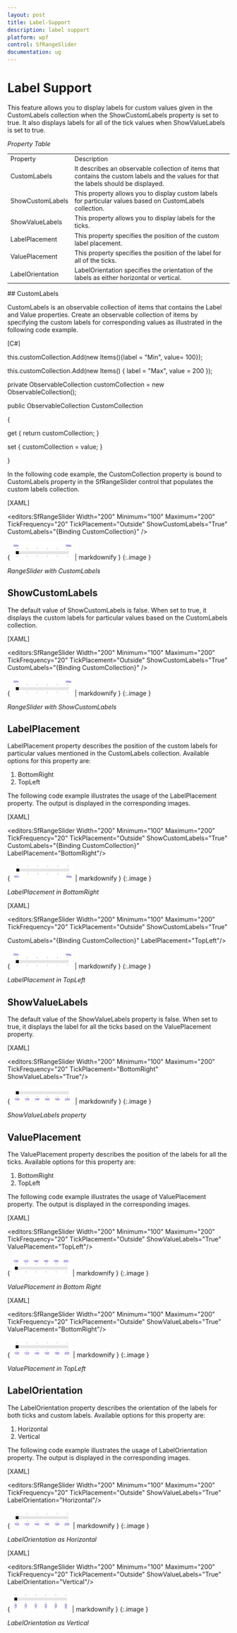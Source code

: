 ```yaml
---
layout: post
title: Label-Support
description: label support
platform: wpf
control: SfRangeSlider 
documentation: ug
---
```


# Label Support

This feature allows you to display labels for custom values given in the CustomLabels collection when the ShowCustomLabels property is set to true. It also displays labels for all of the tick values when ShowValueLabels is set to true.

_Property Table_

<table>
<tr>
<td>
Property</td><td>
Description</td></tr>
<tr>
<td>
CustomLabels</td><td>
It describes an observable collection of items that contains the custom labels and the values for that the labels should be displayed.</td></tr>
<tr>
<td>
ShowCustomLabels</td><td>
This property allows you to display custom labels for particular values based on CustomLabels collection.</td></tr>
<tr>
<td>
ShowValueLabels</td><td>
This property allows you to display labels for the ticks.</td></tr>
<tr>
<td>
LabelPlacement</td><td>
This property specifies the position of the custom label placement.</td></tr>
<tr>
<td>
ValuePlacement</td><td>
This property specifies the position of the label for all of the ticks.</td></tr>
<tr>
<td>
LabelOrientation</td><td>
LabelOrientation specifies the orientation of the labels as either horizontal or vertical.</td></tr>
</table>
## CustomLabels

CustomLabels is an observable collection of items that contains the Label and Value properties. Create an observable collection of items by specifying the custom labels for corresponding values as illustrated in the following code example.



[C#]



this.customCollection.Add(new Items(){label = "Min", value= 100});

this.customCollection.Add(new Items() { label = "Max", value = 200 });

private ObservableCollection<Items> customCollection = new ObservableCollection<Items>();



public ObservableCollection<Items> CustomCollection

{

get { return customCollection; }

set { customCollection = value; }

}



In the following code example, the CustomCollection property is bound to CustomLabels property in the SfRangeSlider control that populates the custom labels collection.

[XAML]



&lt;editors:SfRangeSlider Width="200" Minimum="100" Maximum="200" TickFrequency="20" TickPlacement="Outside" ShowCustomLabels="True" CustomLabels="{Binding CustomCollection}" /&gt;



{ ![](Label-Support_images/Label-Support_img1.png) | markdownify }
{:.image }


_RangeSlider with CustomLabels_

## ShowCustomLabels

The default value of ShowCustomLabels is false. When set to true, it displays the custom labels for particular values based on the CustomLabels collection.

[XAML]



&lt;editors:SfRangeSlider Width="200" Minimum="100" Maximum="200" TickFrequency="20" TickPlacement="Outside" ShowCustomLabels="True" CustomLabels="{Binding CustomCollection}" /&gt;





{ ![](Label-Support_images/Label-Support_img2.png) | markdownify }
{:.image }


_RangeSlider with ShowCustomLabels_

## LabelPlacement

LabelPlacement property describes the position of the custom labels for particular values mentioned in the CustomLabels collection. Available options for this property are:

1. BottomRight
2. TopLeft



The following code example illustrates the usage of the LabelPlacement property. The output is displayed in the corresponding images.



[XAML]

&lt;editors:SfRangeSlider Width="200" Minimum="100" Maximum="200" TickFrequency="20" TickPlacement="Outside" ShowCustomLabels="True" CustomLabels="{Binding CustomCollection}" LabelPlacement="BottomRight"/&gt;



{ ![](Label-Support_images/Label-Support_img3.png) | markdownify }
{:.image }


_LabelPlacement in BottomRight_



[XAML]



<editors:SfRangeSlider Width="200" Minimum="100" Maximum="200" TickFrequency="20" TickPlacement="Outside" ShowCustomLabels="True" 

CustomLabels="{Binding CustomCollection}" LabelPlacement="TopLeft"/>



{ ![](Label-Support_images/Label-Support_img4.png) | markdownify }
{:.image }


_LabelPlacement in TopLeft_

## ShowValueLabels

The default value of the ShowValueLabels property is false. When set to true, it displays the label for all the ticks based on the ValuePlacement property.



[XAML]



&lt;editors:SfRangeSlider Width="200" Minimum="100"   Maximum="200" TickFrequency="20" TickPlacement="BottomRight" ShowValueLabels="True"/&gt;



{ ![](Label-Support_images/Label-Support_img5.png) | markdownify }
{:.image }


_ShowValueLabels property_

## ValuePlacement

The ValuePlacement property describes the position of the labels for all the ticks. Available options for this property are:

1. BottomRight
2. TopLeft



The following code example illustrates the usage of ValuePlacement property. The output is displayed in the corresponding images.



[XAML]



&lt;editors:SfRangeSlider Width="200" Minimum="100" Maximum="200" TickFrequency="20" TickPlacement="Outside" ShowValueLabels="True" ValuePlacement="TopLeft"/&gt;



{ ![](Label-Support_images/Label-Support_img6.png) | markdownify }
{:.image }


_ValuePlacement in Bottom Right_



[XAML]



&lt;editors:SfRangeSlider Width="200" Minimum="100" Maximum="200" TickFrequency="20" TickPlacement="Outside" ShowValueLabels="True" ValuePlacement="BottomRight"/&gt;



{ ![](Label-Support_images/Label-Support_img7.png) | markdownify }
{:.image }


_ValuePlacement in TopLeft_

## LabelOrientation

The LabelOrientation property describes the orientation of the labels for both ticks and custom labels. Available options for this property are:

1. Horizontal
2. Vertical



The following code example illustrates the usage of LabelOrientation property. The output is displayed in the corresponding images.



[XAML]



&lt;editors:SfRangeSlider Width="200" Minimum="100" Maximum="200" TickFrequency="20" TickPlacement="Outside" ShowValueLabels="True" LabelOrientation="Horizontal"/&gt;



{ ![](Label-Support_images/Label-Support_img8.png) | markdownify }
{:.image }


_LabelOrientation as Horizontal_



[XAML]



&lt;editors:SfRangeSlider Width="200" Minimum="100" Maximum="200" TickFrequency="20" TickPlacement="Outside" ShowValueLabels="True" LabelOrientation="Vertical"/&gt;



{ ![](Label-Support_images/Label-Support_img9.png) | markdownify }
{:.image }


_LabelOrientation as Vertical_


